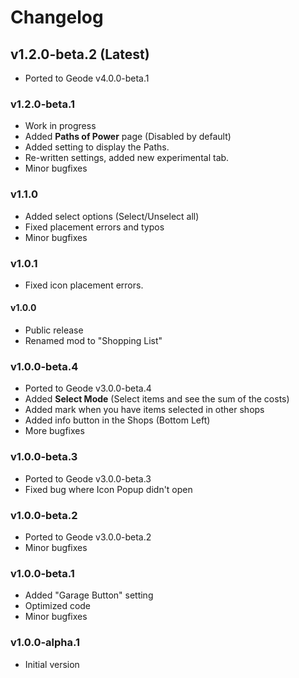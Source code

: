 # Changelog

## <cg>v1.2.0-beta.2 (Latest)</c>

* <co>Ported to Geode v4.0.0-beta.1</c>

### <cb>v1.2.0-beta.1</c>

* <cp>Work in progress</c>
* <cg>Added</c> **Paths of Power** page (Disabled by default)
* <cg>Added</c> setting to display the Paths.
* <cy>Re-written</c> settings, added new experimental tab.
* Minor bugfixes

### <cb>v1.1.0</c>

* <cg>Added</c> select options (Select/Unselect all)
* <cg>Fixed</c> placement errors and typos
* Minor bugfixes

### <cb>v1.0.1</c>

* <cg>Fixed</c> icon placement errors.

#### <cb>v1.0.0</c>

* <cp>Public release</c>
* <cy>Renamed</c> mod to "Shopping List"

### <cb>v1.0.0-beta.4</c>

* <co>Ported to Geode v3.0.0-beta.4</c>
* <cg>Added</c> **Select Mode** (Select items and see the sum of the costs)
* <cg>Added</c> mark when you have items selected in other shops
* <cg>Added</c> info button in the Shops (Bottom Left)
* More bugfixes

### <cb>v1.0.0-beta.3</c>

* <co>Ported to Geode v3.0.0-beta.3</c>
* <cg>Fixed</c> bug where Icon Popup didn't open

### <cb>v1.0.0-beta.2</c>

* <co>Ported to Geode v3.0.0-beta.2</c>
* Minor bugfixes

### <cb>v1.0.0-beta.1</c>

* <cg>Added</c> "Garage Button" setting
* Optimized code
* Minor bugfixes

### <cb>v1.0.0-alpha.1</c>

* <cp>Initial version</c>
